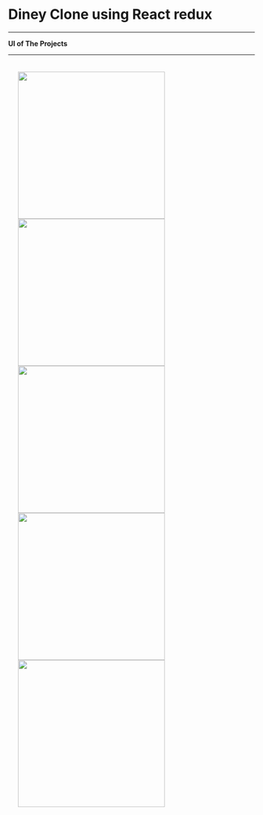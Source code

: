 # Diney Clone using React redux
<hr>
<B>UI of The Projects</B>
<hr>

<div style="display:flex; padding:20px; justify-content:center;";>
  <div>
    <img src="https://user-images.githubusercontent.com/96978659/153400159-0a173d38-441f-41f5-bdb4-7d04b7bcb89a.png" width="300" height="300" />
     <img src="https://user-images.githubusercontent.com/96978659/153400158-0297860e-e3f7-4ba5-8bc6-1608ea8a232d.png" width="300" height="300" />
     <img src="https://user-images.githubusercontent.com/96978659/153400193-8c53065c-2fbe-4cef-82ef-f658c51bba09.png" width="300" height="300" />
    <img src="https://user-images.githubusercontent.com/96978659/153400236-84e95df5-fcde-4e93-800a-0e7294e7fb20.png" width="300" height="300" />
    <img src="https://user-images.githubusercontent.com/96978659/153400257-12963aca-f3f1-4922-926f-5d64407e1ac3.png" width="300" height="300" />
  </div>
</div>



<!-- ![loginui](https://user-images.githubusercontent.com/96978659/153400159-0a173d38-441f-41f5-bdb4-7d04b7bcb89a.png)
![afterloginui](https://user-images.githubusercontent.com/96978659/153400158-0297860e-e3f7-4ba5-8bc6-1608ea8a232d.png)
![movie](https://user-images.githubusercontent.com/96978659/153400193-8c53065c-2fbe-4cef-82ef-f658c51bba09.png)
![detail](https://user-images.githubusercontent.com/96978659/153400236-84e95df5-fcde-4e93-800a-0e7294e7fb20.png)
![trailer](https://user-images.githubusercontent.com/96978659/153400257-12963aca-f3f1-4922-926f-5d64407e1ac3.png) -->
